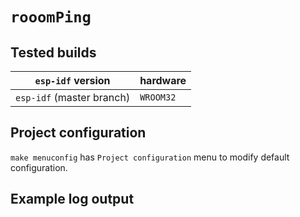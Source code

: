 # `rooomPing`

## Tested builds

| `esp-idf` version | hardware |
|-------------------|----------|
| `esp-idf` (master branch) | `WROOM32` |

## Project configuration

`make menuconfig` has `Project configuration` menu to modify default
configuration.

## Example log output

```
```
